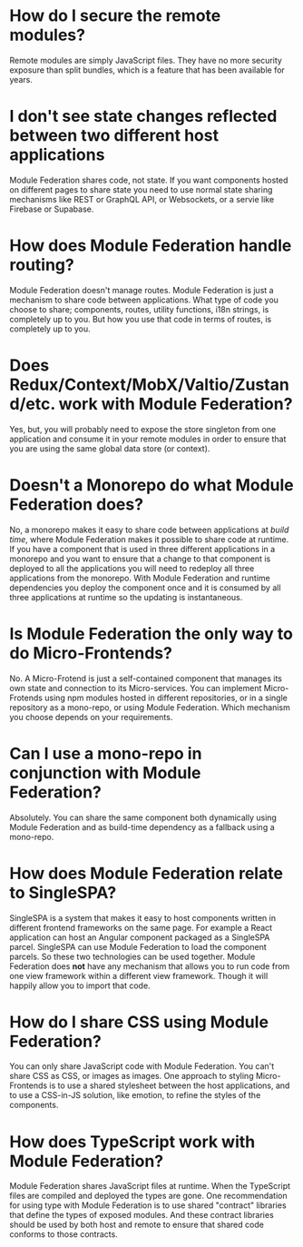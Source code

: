 # How do I secure the remote modules?

Remote modules are simply JavaScript files. They have no more security exposure than split bundles, which
is a feature that has been available for years.

# I don't see state changes reflected between two different host applications

Module Federation shares code, not state. If you want components hosted on different pages to share state you need to use normal
state sharing mechanisms like REST or GraphQL API, or Websockets, or a servie like Firebase or Supabase.

# How does Module Federation handle routing?

Module Federation doesn't manage routes. Module Federation is just a mechanism to share code between applications.
What type of code you choose to share; components, routes, utility functions, i18n strings, is completely up to you.
But how you use that code in terms of routes, is completely up to you.

# Does Redux/Context/MobX/Valtio/Zustand/etc. work with Module Federation?

Yes, but, you will probably need to expose the store singleton from one application and consume it in your remote modules
in order to ensure that you are using the same global data store (or context).

# Doesn't a Monorepo do what Module Federation does?

No, a monorepo makes it easy to share code between applications at *build time*, where Module Federation makes it possible to
share code at runtime. If you have a component that is used in three different applications in a monorepo and you want to ensure that
a change to that component is deployed to all the applications you will need to redeploy all three applications from the monorepo.
With Module Federation and runtime dependencies you deploy the component once and it is consumed by all three applications at runtime
so the updating is instantaneous.

# Is Module Federation the only way to do Micro-Frontends?

No. A Micro-Frotend is just a self-contained component that manages its own state and connection to its Micro-services. You can
implement Micro-Frotends using npm modules hosted in different repositories, or in a single repository as a mono-repo, or using Module
Federation. Which mechanism you choose depends on your requirements.

# Can I use a mono-repo in conjunction with Module Federation?

Absolutely. You can share the same component both dynamically using Module Federation and as build-time dependency as a fallback using a 
mono-repo.

# How does Module Federation relate to SingleSPA?

SingleSPA is a system that makes it easy to host components written in different frontend frameworks on the same page. For example a React application
can host an Angular component packaged as a SingleSPA parcel. SingleSPA can use Module Federation to load the component parcels. So these two
technologies can be used together. Module Federation does **not** have any mechanism that allows you to run code from one view framework within a
different view framework. Though it will happily allow you to import that code.

# How do I share CSS using Module Federation?

You can only share JavaScript code with Module Federation. You can't share CSS as CSS, or images as images. One approach to styling Micro-Frontends
is to use a shared stylesheet between the host applications, and to use a CSS-in-JS solution, like emotion, to refine the styles of the
components.

# How does TypeScript work with Module Federation?

Module Federation shares JavaScript files at runtime. When the TypeScript files are compiled and deployed the types are gone.
One recommendation for using type with Module Federation is to use shared "contract" libraries that define the types of exposed modules.
And these contract libraries should be used by both host and remote to ensure that shared code conforms to those contracts.

